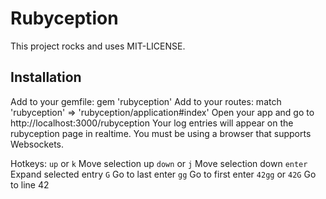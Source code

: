 # Rubyception

This project rocks and uses MIT-LICENSE.

## Installation

Add to your gemfile:
    gem 'rubyception'
Add to your routes:
    match 'rubyception' => 'rubyception/application#index'
Open your app and go to
    http://localhost:3000/rubyception
Your log entries will appear on the rubyception page in realtime. You
must be using a browser that supports Websockets.

Hotkeys:
`up` or `k` Move selection up
`down` or `j` Move selection down
`enter` Expand selected entry
`G` Go to last enter
`gg` Go to first enter
`42gg` or `42G` Go to line 42
